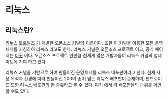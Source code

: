 # 리눅스

## 리눅스란?

[리누스 토르발즈](https://ko.wikipedia.org/wiki/%EB%A6%AC%EB%88%84%EC%8A%A4_%ED%86%A0%EB%A5%B4%EB%B0%9C%EC%8A%A4) 가 개발한 오픈소스 커널의 이름이다.
또한 이 커널을 이용한 모든 운영체제를 지칭하여 리눅스 라고도 한다. 리눅스 커널은 오픈소스 프로젝트 이고, 공식 페이지는 [이곳](http://kernel.org) 이다. 오픈소스 프로젝트 인만큼 전세계 많은 개발자들이 리눅스 커널의 업데이트에 기여 하고 있다. 

리눅스 커널을 기반으로 하여 만들어진 운영체제를 리눅스 배포판이라고 한다. 현재 사용 목적과 환경에 따라 만들어진 200여 종이 넘는 리눅스 배포판이 존재하며, 안드로이드 또한 리눅스 배포판의 한 종류라고 볼 수 있다. [여기](https://distrowatch.com/) 에서 각 배포판들의 순위를 확인 할 수도 있다.
